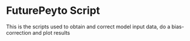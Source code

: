 # FuturePeyto Script
This is the scripts used to obtain and correct model input data, do a bias-correction and plot results
